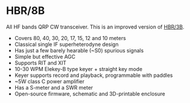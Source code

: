 # HBR/8B

All HF bands QRP CW transceiver. This is an improved version of [HBR/3B](https://github.com/afiskon/hbr-3b).

* Covers 80, 40, 30, 20, 17, 15, 12 and 10 meters
* Classical single IF superheterodyne design
* Has just a few barely hearable (~S0) spurious signals
* Simple but effective AGC
* Supports RIT and XIT
* 10-30 WPM Elekey-B type keyer + straight key mode
* Keyer supports record and playback, programmable with paddles
* ~5W class C power amplifier
* Has a S-meter and a SWR meter
* Open-source firmware, schematic and 3D-printable enclosure
